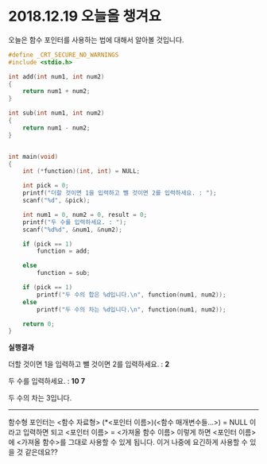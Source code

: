 # 2018.12.19 오늘을 챙겨요

오늘은 함수 포인터를 사용하는 법에 대해서 알아볼 것입니다.



```C
#define _CRT_SECURE_NO_WARNINGS
#include <stdio.h>

int add(int num1, int num2)
{
	return num1 + num2;
}

int sub(int num1, int num2)
{
	return num1 - num2;
}


int main(void)
{
	int (*function)(int, int) = NULL;

	int pick = 0;
	printf("더할 것이면 1을 입력하고 뺄 것이면 2를 입력하세요. : ");
	scanf("%d", &pick);

	int num1 = 0, num2 = 0, result = 0;
	printf("두 수를 입력하세요. : ");
	scanf("%d%d", &num1, &num2);

	if (pick == 1)
		function = add;

	else
		function = sub;

	if (pick == 1)
		printf("두 수의 합은 %d입니다.\n", function(num1, num2));
	else
		printf("두 수의 차는 %d입니다.\n", function(num1, num2));

	return 0;
}
```

**실행결과**

더할 것이면 1을 입력하고 뺄 것이면 2를 입력하세요. : **2**

두 수를 입력하세요. : **10** **7**

두 수의 차는 3입니다.



---

함수형 포인터는 <함수 자료형> (*<포인터 이름>)(<함수 매개변수들...>) = NULL 이라고 입력하면 되고 <포인터 이름> = <가져올 함수 이름> 이렇게 하면 <포인터 이름>에 <가져올 함수>를 그대로 사용할 수 있게 됩니다. 이거 나중에 요긴하게 사용할 수 있을 것 같은데요??